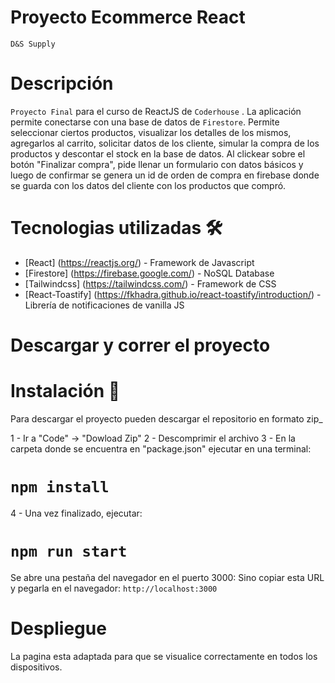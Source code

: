 # Proyecto Ecommerce React

`D&S Supply`

# Descripción

`Proyecto Final` para el curso de ReactJS de `Coderhouse` .
La aplicación permite conectarse con una base de datos de `Firestore`.
Permite seleccionar ciertos productos, visualizar los detalles de los mismos, agregarlos al carrito, solicitar datos de los cliente, simular la compra de los productos y descontar el stock en la base de datos. Al clickear sobre el botón "Finalizar compra", pide llenar un formulario con datos básicos y luego de confirmar se genera un id de orden de compra en firebase donde se guarda con los datos del cliente con los productos que compró.

# Tecnologias utilizadas 🛠️

- [React] (https://reactjs.org/) - Framework de Javascript
- [Firestore] (https://firebase.google.com/) - NoSQL Database
- [Tailwindcss] (https://tailwindcss.com/) - Framework de CSS
- [React-Toastify] (https://fkhadra.github.io/react-toastify/introduction/) - Librería de notificaciones de vanilla JS

# Descargar y correr el proyecto

# Instalación 🔧

Para descargar el proyecto pueden descargar el repositorio en formato zip_

1 - Ir a "Code" -> "Dowload Zip"
2 - Descomprimir el archivo
3 - En la carpeta donde se encuentra en "package.json" ejecutar en una terminal:

# `npm install`

4 - Una vez finalizado, ejecutar:

# `npm run start`

Se abre una pestaña del navegador en el puerto 3000:
Sino copiar esta URL y pegarla en el navegador: `http://localhost:3000`

# Despliegue

La pagina esta adaptada para que se visualice correctamente en todos los dispositivos.





